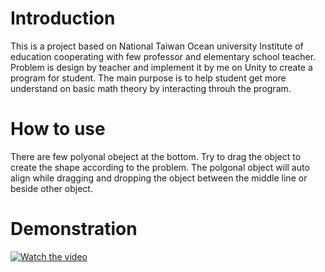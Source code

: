# Introduction
This is a project based on National Taiwan Ocean university Institute of education cooperating with few professor and elementary school teacher.
Problem is design by teacher and implement it by me on Unity to create a program for student. The main purpose is to help student get more understand on basic math theory 
by interacting throuh the program.

# How to use

There are few polyonal obeject at the bottom. Try to drag the object to create the shape according to the problem. The polgonal object will auto align while dragging and dropping the object
between the middle line or beside other object.

# Demonstration
[![Watch the video](https://img.youtube.com/vi/-wsEnrLXhYk/0.jpg)](https://youtu.be/-wsEnrLXhYk)

